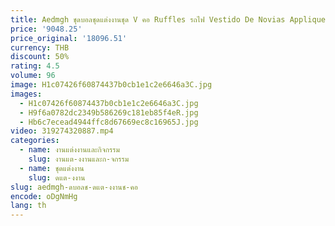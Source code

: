 ```yaml
---
title: Aedmgh ชุดบอลชุดแต่งงานชุด V คอ Ruffles รถไฟ Vestido De Novias Appliques Backless Custom Made ชุดเจ้าสาว
price: '9048.25'
price_original: '18096.51'
currency: THB
discount: 50%
rating: 4.5
volume: 96
image: H1c07426f60874437b0cb1e1c2e6646a3C.jpg
images:
  - H1c07426f60874437b0cb1e1c2e6646a3C.jpg
  - H9f6a0782dc2349b586269c181eb85f4eR.jpg
  - Hb6c7ecead4944ffc8d67669ec8c16965J.jpg
video: 319274320887.mp4
categories:
  - name: งานแต่งงานและกิจกรรม
    slug: งานแต-งงานและก-จกรรม
  - name: ชุดแต่งงาน
    slug: ดแต-งงาน
slug: aedmgh-ดบอลช-ดแต-งงานช-คอ
encode: oDgNmHg
lang: th
---
```

  